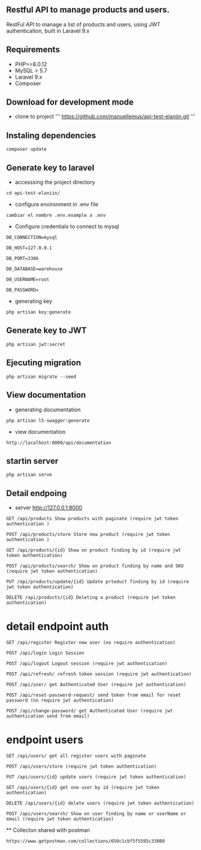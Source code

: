 ## Restful API to manage products and users.
RestFul API to manage a list of products and users, using JWT authentication, built in Laravel 9.x

## Requirements
* PHP>=8.0.12
* MySQL > 5.7
* Laravel 9.x
* Composer 

## Download for development mode
* clone to project
'''
https://github.com/manuellemus/api-test-elaniin.git
'''

## Instaling dependencies
```
composer update
```
## Generate key to laravel
* accesssing the project directory
```
cd api-test-elaniin/
```
* configure environment in .env file
```
cambiar el nombre .env.example a .env
```

* Configure credentials to connect to mysql
```
DB_CONNECTION=mysql
```
```
DB_HOST=127.0.0.1
```
```
DB_PORT=3306
```
```
DB_DATABASE=warehouse
```
```
DB_USERNAME=root
```
```
DB_PASSWORD=
```
* generating key

```
php artisan key:generate
```

## Generate key to JWT
```
php artisan jwt:secret
```

## Ejecuting migration
```
php artisan migrate --seed
```

## View documentation
* generating documentation
```
php artisan l5-swagger:generate
```
* view documentation
```
http://localhost:8000/api/documentation
```

## startin server
```
php artisan serve
```
## Detail endpoing
* server http://127.0.0.1:8000
```
GET /api​/products Show products with paginate (require jwt token authentication )
```
```
POST ​/api​/products/store Store new product (require jwt token authentication )
```
```
GET ​/api​/products/{id} Show on product finding by id (require jwt token authentication)
```
```
POST ​/api​/products/search/ Show on product finding by name and SKU (require jwt token authentication)
```
```
PUT ​/api​/products/update/{id} Update prtoduct finding by id (require jwt token authentication)
```
```
DELETE ​/api​/products/{id} Deleting a product (require jwt token authentication)
```
# detail endpoint auth
```
GET /api/register Register new user (no require authentication)
```
```
POST /api/login Login Session
```
```
POST /api/logout Logout session (require jwt authentication)
```
```
POST /api/refresh/ refresh token session (require jwt authentication)
```
```
POST /api/user/ get Authenticated User (require jwt authentication)
```
```
POST /api/reset-password-request/ send token from email for reset password (no require jwt authentication)
```
```
POST /api/change-password/ get Authenticated User (require jwt authentication send from email)
```
#  endpoint users
```
GET /api/users/ get all register users with paginate
```
```
POST /api/users/store (require jwt token authentication)
```
```
PUT /api/users/{id} update users (require jwt token authentication)
```
```
GET /api/users/{id} get one user by id (require jwt token authentication)
```
```
DELETE /api/users/{id} delete users (require jwt token authentication)
```
```
POST ​/api​/users/search/ Show on user finding by name or userName or email (require jwt token authentication)
```

** Collecton shared with postman
```
https://www.getpostman.com/collections/650c1cbf5f5595c33080
```